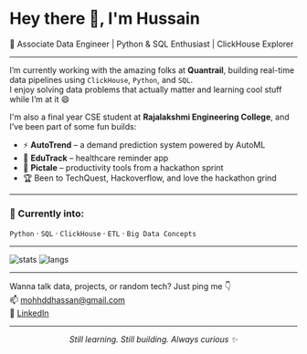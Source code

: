 <h1 align="Left">Hey there 👋, I'm Hussain</h1>
<p align="Left">🚀 Associate Data Engineer | Python & SQL Enthusiast | ClickHouse Explorer</p>

---

I’m currently working with the amazing folks at **Quantrail**, building real-time data pipelines using `ClickHouse`, `Python`, and `SQL`.  
I enjoy solving data problems that actually matter and learning cool stuff while I’m at it 😄

I'm also a final year CSE student at **Rajalakshmi Engineering College**, and I’ve been part of some fun builds:

- ⚡ **AutoTrend** – a demand prediction system powered by AutoML  
- 💊 **EduTrack** – healthcare reminder app  
- 🧠 **Pictale** – productivity tools from a hackathon sprint  
- 🏆 Been to TechQuest, Hackoverflow, and love the hackathon grind  

---

### 🧰 Currently into:
`Python` · `SQL` · `ClickHouse` · `ETL` · `Big Data Concepts`

---

<p align="Left">
  <img src="https://github-readme-stats.vercel.app/api?username=mohhddhassan&show_icons=true&theme=tokyonight" alt="stats" />
  <img src="https://github-readme-stats.vercel.app/api/top-langs/?username=mohhddhassan&layout=compact&theme=tokyonight" alt="langs" />
</p>

---

Wanna talk data, projects, or random tech? Just ping me 👇  
📫 [mohhddhassan@gmail.com](mailto:mohhddhassan@gmail.com)  
🔗 [LinkedIn](https://www.linkedin.com/in/hussainmohhdd)

---

<p align="center"><em>Still learning. Still building. Always curious ✨</em></p>

